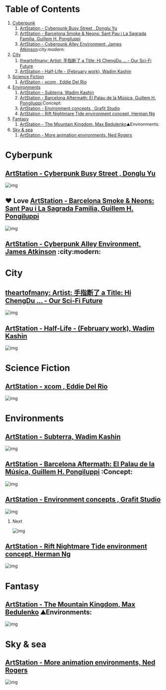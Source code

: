 
# Table of Contents

1.  [Cyberpunk](#org0b3f519)
    1.  [ArtStation - Cyberpunk Busy Street , Donglu Yu](#orgeb8bc24)
    2.  [ArtStation - Barcelona Smoke & Neons: Sant Pau i La Sagrada Familia, Guillem H. Pongiluppi](#org323795d)
    3.  [ArtStation - Cyberpunk Alley Environment, James Atkinson](#orgeb97051):city:modern:
2.  [City](#orgc161b2c)
    1.  [theartofmany: Artist: 手指断了 a Title: Hi ChengDu &#x2026; - Our Sci-Fi Future](#org120275e)
    2.  [ArtStation - Half-Life - (February work), Wadim Kashin](#org1476fe1)
3.  [Science Fiction](#orgcd11d63)
    1.  [ArtStation - xcom , Eddie Del Rio](#orgbb66318)
4.  [Environments](#orgc17b5ac)
    1.  [ArtStation - Subterra, Wadim Kashin](#org4788a49)
    2.  [ArtStation - Barcelona Aftermath: El Palau de la Música, Guillem H. Pongiluppi](#org0918675):Concept:
    3.  [ArtStation - Environment concepts , Grafit Studio](#org4d5893f)
    4.  [ArtStation - Rift Nightmare Tide environment concept, Herman Ng](#orgac58451)
5.  [Fantasy](#orgf737425)
    1.  [ArtStation - The Mountain Kingdom, Max Bedulenko](#orga30a611):mountain:Environments:
6.  [Sky & sea](#orgec82003)
    1.  [ArtStation - More animation environments, Ned Rogers](#orgf9564f2)



<a id="org0b3f519"></a>

# Cyberpunk


<a id="orgeb8bc24"></a>

## [ArtStation - Cyberpunk Busy Street , Donglu Yu](https://www.artstation.com/artwork/KqZ1y)

![img](Cyberpunk/donglu-yu-cyberpunk-demo-lowres_2019-07-27_04-12-46.jpeg)


<a id="org323795d"></a>

## ❤ Love [ArtStation - Barcelona Smoke & Neons: Sant Pau i La Sagrada Familia, Guillem H. Pongiluppi](https://www.artstation.com/artwork/Xag90)

![img](Cyberpunk/wallhaven-590770.jpg)


<a id="orgeb97051"></a>

## [ArtStation - Cyberpunk Alley Environment, James Atkinson](https://www.artstation.com/artwork/Z5gJ5N)     :city:modern:


<a id="orgc161b2c"></a>

# City


<a id="org120275e"></a>

## [theartofmany: Artist: 手指断了 a Title: Hi ChengDu &#x2026; - Our Sci-Fi Future](https://the-binary-tomorrow.tumblr.com/post/173454677836/theartofmany-artist-%E6%89%8B%E6%8C%87%E6%96%AD%E4%BA%86-a-title-hi-chengdu)

![img](City/tumblr_p7ikadfPzT1uzeyaxo3_1280.jpg)


<a id="org1476fe1"></a>

## [ArtStation - Half-Life - (February work), Wadim Kashin](https://www.artstation.com/artwork/EaaRn)

![img](City/wadim-kashin-halflife1_2019-07-27_08-18-11.jpeg)


<a id="orgcd11d63"></a>

# Science Fiction


<a id="orgbb66318"></a>

## [ArtStation - xcom , Eddie Del Rio](https://www.artstation.com/artwork/NKYRD)

![img](Science_Fiction/eddie-del-rio-622709-10152191443342178-2030898129-o_2019-07-27_04-21-22.jpeg)


<a id="orgc17b5ac"></a>

# Environments


<a id="org4788a49"></a>

## [ArtStation - Subterra, Wadim Kashin](https://www.artstation.com/artwork/xdR3O)

![img](Environments/wadim-kashin-exotic1_2019-07-27_04-42-57.jpeg)


<a id="org0918675"></a>

## [ArtStation - Barcelona Aftermath: El Palau de la Música, Guillem H. Pongiluppi](https://www.artstation.com/artwork/3ENAg)     :Concept:

![img](Environments/guillem-h-pongiluppi-palau-de-la-musica-catalana-barcelona-catalunya-guillemhp_2019-07-27_04-57-33.jpeg)


<a id="org4d5893f"></a>

## [ArtStation - Environment concepts , Grafit Studio](https://www.artstation.com/artwork/vwAn3)

![img](Environments/grafit-studio-5_2019-07-27_08-31-07.jpeg)

1.  Next

    ![img](Environments/grafit-studio-imgpsh-fullsize-3_2019-07-27_08-33-26.jpeg)


<a id="orgac58451"></a>

## [ArtStation - Rift Nightmare Tide environment concept, Herman Ng](https://www.artstation.com/artwork/0ZrWV)

![img](Environments/herman-ng-20161012-style-sheet-final_2019-07-27_13-52-45.jpeg)


<a id="orgf737425"></a>

# Fantasy


<a id="orga30a611"></a>

## [ArtStation - The Mountain Kingdom, Max Bedulenko](https://www.artstation.com/artwork/L4n65)     :mountain:Environments:

![img](Fantasy/max-bedulenko-_2019-07-27_04-48-06.jpeg)


<a id="orgec82003"></a>

# Sky & sea


<a id="orgf9564f2"></a>

## [ArtStation - More animation environments, Ned Rogers](https://www.artstation.com/artwork/aRB4kX)

![img](Sky_&_sea/ned-rogers-forest-forestchoir-concept01-002_2019-07-27_14-07-36.jpeg)

